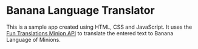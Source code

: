 # Banana Language Translator

This is a sample app created using HTML, CSS and JavaScript. It uses the [Fun Translations Minion API](https://funtranslations.com/api/minion) to translate the entered text to Banana Language of Minions.
